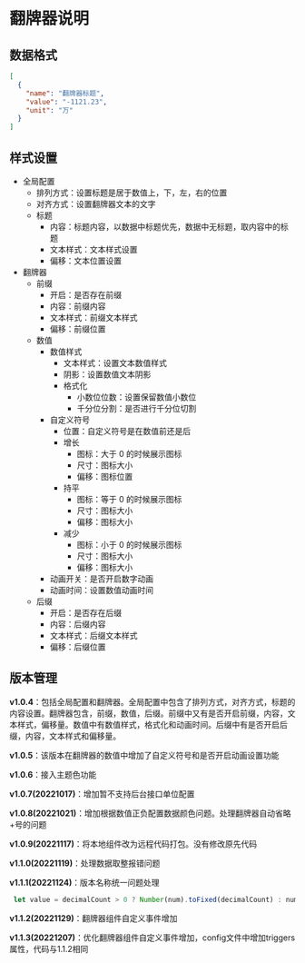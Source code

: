 # 翻牌器说明

## 数据格式

```json
[
  {
    "name": "翻牌器标题",
    "value": "-1121.23",
    "unit": "万"
  }
]
```

## 样式设置

- 全局配置
  - 排列方式：设置标题是居于数值上，下，左，右的位置
  - 对齐方式：设置翻牌器文本的文字
  - 标题
    - 内容：标题内容，以数据中标题优先，数据中无标题，取内容中的标题
    - 文本样式：文本样式设置
    - 偏移：文本位置设置
- 翻牌器
  - 前缀
    - 开启：是否存在前缀
    - 内容：前缀内容
    - 文本样式：前缀文本样式
    - 偏移：前缀位置
  - 数值
    - 数值样式
      - 文本样式：设置文本数值样式
      - 阴影：设置数值文本阴影
      - 格式化
        - 小数位位数：设置保留数值小数位
        - 千分位分割：是否进行千分位切割
    - 自定义符号
      - 位置：自定义符号是在数值前还是后
      - 增长
        - 图标：大于 0 的时候展示图标
        - 尺寸：图标大小
        - 偏移：图标位置
      - 持平
        - 图标：等于 0 的时候展示图标
        - 尺寸：图标大小
        - 偏移：图标大小
      - 减少
        - 图标：小于 0 的时候展示图标
        - 尺寸：图标大小
        - 偏移：图标大小
    - 动画开关：是否开启数字动画
    - 动画时间：设置数值动画时间
  - 后缀
    - 开启：是否存在后缀
    - 内容：后缀内容
    - 文本样式：后缀文本样式
    - 偏移：后缀位置

## 版本管理

**v1.0.4**：包括全局配置和翻牌器。全局配置中包含了排列方式，对齐方式，标题的内容设置。翻牌器包含，前缀，数值，后缀。前缀中又有是否开启前缀，内容，文本样式，偏移量。数值中有数值样式，格式化和动画时间。后缀中有是否开启后缀，内容，文本样式和偏移量。

**v1.0.5**：该版本在翻牌器的数值中增加了自定义符号和是否开启动画设置功能

**v1.0.6**：接入主题色功能

**v1.0.7(20221017)**：增加暂不支持后台接口单位配置

**v1.0.8(20221021)**：增加根据数值正负配置数据颜色问题。处理翻牌器自动省略+号的问题

**v1.0.9(20221117)**：将本地组件改为远程代码打包。没有修改原先代码

**v1.1.0(20221119)**：处理数据取整报错问题

**v1.1.1(20221124)**：版本名称统一问题处理

```js
 let value = decimalCount > 0 ? Number(num).toFixed(decimalCount) : num.split(".")[0]; // 小数位长度处理
```

**v1.1.2(20221129)**：翻牌器组件自定义事件增加

**v1.1.3(20221207)**：优化翻牌器组件自定义事件增加，config文件中增加triggers属性，代码与1.1.2相同


